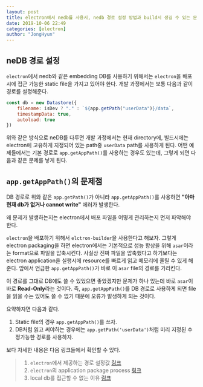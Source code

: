 ```yaml
---
layout: post
title: electron에서 nedb를 사용시, nedb 경로 설정 방법과 build시 생길 수 있는 문제 해결
date: 2019-10-06 22:49
categories: [electron]
author: "JongHyun"
---
```


## neDB 경로 설정

`electron`에서 nedb와 같은 embedding DB를 사용하기 위해서는 `electron`을 배포 시에 접근 가능한 static file을 가지고 있어야 한다. 개발 과정에서는 보통 다음과 같이 경로를 설정해준다.

```js
const db = new Datastore({
    filename: isDev ? "." : `${app.getPath("userData")}/data`,
    timestampData: true,
    autoload: true
})
```

위와 같은 방식으로 neDB를 다루면 개발 과정에서는 현재 directory에, 빌드시에는 electron에 고유하게 지정되어 있는 path중 `userData` path를 사용하게 된다. 어떤 예제들에서는 기본 경로로 `app.getAppPath()`를 사용하는 경우도 있는데, 그렇게 되면 다음과 같은 문제를 낳게 된다.

## `app.getAppPath()`의 문제점

DB 경로로 위와 같은 `app.getPath()`가 아니라  `app.getAppPath()`를 사용하면 **"아마 현재 db가 없거나 cannot write"** 에러가 발생한다.

왜 문제가 발생하는지는 electron에서 배포 파일을 어떻게 관리하는지 먼저 파악해야 한다.

`electron`을 배포하기 위해서 `elctron-builder`을 사용한다고 해보자. 그렇게 electron packaging을 하면 electron에서는 기본적으로 성능 향상을 위해 `asar`이라는 format으로 파일을 압축시킨다. 사실상 진짜 파일을 압축했다고 하기보다는 electron application을 실행시에 resource를 빠르게 읽고 메모리에 올릴 수 있게 해준다. 앞에서 언급한 `app.getAppPath()`가 바로 이 `asar` file의 경로를 가리킨다.

이 경로를 그대로 DB에도 쓸 수 있었으면 좋았겠지만 문제가 하나 있는데 바로 `asar`이 바로 **Read-Only**라는 것이다. 즉, `app.getAppPath()`를 DB 경로로 사용하게 되면 file을 읽을 수는 있어도 쓸 수 없기 때문에 오류가 발생하게 되는 것이다.

요약하자면 다음과 같다.

1. Static file의 경우 `app.getAppPath()`를 쓰자.
2. DB처럼 읽고 써야하는 경우에는 `app.getPath('userData')`처럼 미리 지정된 수정가능한 경로를 사용하자.

보다 자세한 내용은 다음 링크들에서 확인할 수 있다.

> 1. `electron`에서 제공하는 경로 설정값 [링크](https://electronjs.org/docs/api/app#appgetpathname)
> 2. `electron`의 application package process [링크](https://electronjs.org/docs/tutorial/application-packaging#%EC%9D%91%EC%9A%A9-%ED%94%84%EB%A1%9C%EA%B7%B8%EB%9E%A8-%ED%8C%A8%ED%82%A4%EC%A7%95)
> 3. local db를 접근할 수 없는 이유 [링크](https://stackoverflow.com/questions/42900015/electron-packager-can-not-locate-local-db-file-after-packing/42929720#42929720)

